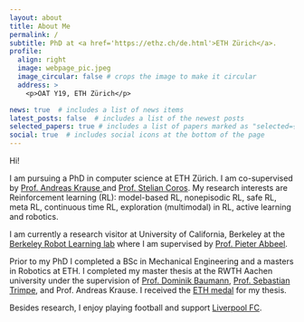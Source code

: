 ```yaml
---
layout: about
title: About Me
permalink: /
subtitle: PhD at <a href='https://ethz.ch/de.html'>ETH Zürich</a>.
profile:
  align: right
  image: webpage_pic.jpeg
  image_circular: false # crops the image to make it circular
  address: >
    <p>OAT Y19, ETH Zürich</p>

news: true  # includes a list of news items
latest_posts: false  # includes a list of the newest posts
selected_papers: true # includes a list of papers marked as "selected={true}"
social: true  # includes social icons at the bottom of the page
---
```


Hi! 

I am pursuing a PhD in computer science at ETH Zürich. I am co-supervised by <a href="https://las.inf.ethz.ch/krausea"> Prof. Andreas Krause </a> and <a href="http://crl.ethz.ch/people/coros/index.html"> Prof. Stelian Coros</a>. 
My research interests are Reinforcement learning (RL): model-based RL, nonepisodic RL, safe RL, meta RL, continuous time RL, exploration (multimodal) in RL, active learning and robotics. 

I am currently a research visitor at University of California, Berkeley at the <a href="https://rll.berkeley.edu/"> Berkeley Robot Learning lab</a> where I am supervised by <a href="https://people.eecs.berkeley.edu/~pabbeel/"> Prof. Pieter Abbeel</a>.

Prior to my PhD I completed a BSc in Mechanical Engineering and a masters in Robotics at ETH. I completed my master thesis at the RWTH Aachen university under the supervision of <a href="https://baumanndominik.github.io/">Prof. Dominik Baumann</a>, <a href="https://www.dsme.rwth-aachen.de/cms/dsme/das-institut/team/~jlolt/prof-sebastian-trimpe/?allou=1">Prof. Sebastian Trimpe</a>, and Prof. Andreas Krause. I received the <a href="https://en.wikipedia.org/wiki/ETH_medal#:~:text=The%20ETH%20medal%20is%20awarded,award%20includes%20a%20cash%20prize.">ETH medal</a> for my thesis.

Besides research, I enjoy playing football and support <a href='https://www.liverpoolfc.com/'>Liverpool FC</a>. 

